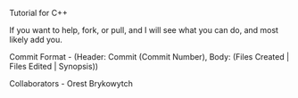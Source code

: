 Tutorial for C++

If you want to help, fork, or pull, and I will see what you can do, and most likely add you.

Commit Format - (Header: Commit (Commit Number), Body: (Files Created | Files Edited | Synopsis))

Collaborators - Orest Brykowytch
